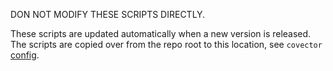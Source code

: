 DON NOT MODIFY THESE SCRIPTS DIRECTLY.

These scripts are updated automatically when a new version is released.
The scripts are copied over from the repo root to this location, see `covector` [config](../../../.changes/config.json).
